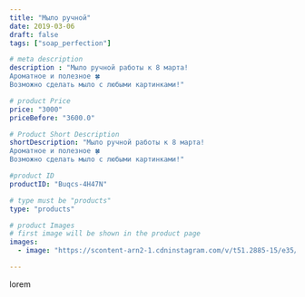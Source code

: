 ```yaml
---
title: "Мыло ручной"
date: 2019-03-06
draft: false
tags: ["soap_perfection"]

# meta description
description : "Мыло ручной работы к 8 марта!
Ароматное и полезное 🍀
Возможно сделать мыло с любыми картинками!"

# product Price
price: "3000"
priceBefore: "3600.0"

# Product Short Description
shortDescription: "Мыло ручной работы к 8 марта!
Ароматное и полезное 🍀
Возможно сделать мыло с любыми картинками!"

#product ID
productID: "Buqcs-4H47N"

# type must be "products"
type: "products"

# product Images
# first image will be shown in the product page
images:
  - image: "https://scontent-arn2-1.cdninstagram.com/v/t51.2885-15/e35/54247612_249496632485975_2961450297609318244_n.jpg?se=7&tp=1&_nc_ht=scontent-arn2-1.cdninstagram.com&_nc_cat=111&_nc_ohc=ZQu2s4hU8qEAX93n9z0&ccb=7-4&oh=997a19c736b53eff13450ad6c5e24910&oe=6083D6B1&ig_cache_key=MTk5MzUzMjAyMTUzNzczODQ0NQ%3D%3D.2-ccb7-4"

---
```

lorem
